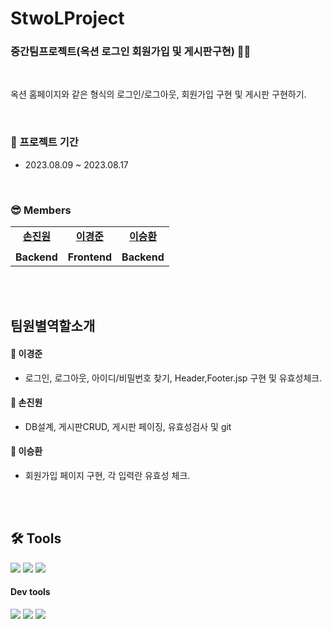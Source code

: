 # StwoLProject

### 중간팀프로젝트(옥션 로그인 회원가입 및 게시판구현) 👨‍💻

<br />

옥션 홈페이지와 같은 형식의 로그인/로그아웃, 회원가입 구현 및 게시판 구현하기.<br/>

<br/>

### 📆 프로젝트 기간

- 2023.08.09 ~ 2023.08.17

<br/>

### 😎 Members

<table>
   <tr>
    <td align="center"><b><a href="https://github.com/Jaru33">손진원</a></b></td>
    <td align="center"><b><a href="https://github.com/111677">이경준</a></b></td>
    <td align="center"><b><a href="https://github.com/shwan94">이승환</a></b></td>
  </tr>
  <tr>
    <td align="center"><a href="https://user-images.githubusercontent.com/136562675/261252133-5c97616f-d514-47a0-8b95-ed09b5e96391.jpg" width="100px" /></a></td>
    <td align="center"><a href="https://github-production-user-asset-6210df.s3.amazonaws.com/136562675/261252040-3d814889-4aa6-4b82-a845-42f2ba54c03b.jpg" width="100px" /></a></td>
    <td align="center"><a href="https://user-images.githubusercontent.com/136562675/261252107-ef3a5ba4-ccb5-482b-9591-551d003c4510.jpg" width="100px" /></a></td>
  </tr>
  <tr>
    <td align="center"><b>Backend</b></td>
    <td align="center"><b>Frontend</b></td>
    <td align="center"><b>Backend</b></td>
  </tr>
</table>

<br/>
<br/>

## 팀원별역할소개

#### 🐰 이경준

- 로그인, 로그아웃, 아이디/비밀번호 찾기, Header,Footer.jsp 구현 및 유효성체크.

#### 🦊 손진원

- DB설계, 게시판CRUD, 게시판 페이징, 유효성검사 및 git

#### 🐸 이승환

- 회원가입 페이지 구현, 각 입력란 유효성 체크.


<br/>
<br/>

## 🛠 Tools

<p>
  <img src="https://img.shields.io/badge/javascript-F7DF1E?style=for-the-badge&logo=javascript&logoColor=black">
  <img src="https://img.shields.io/badge/html-E34F26?style=for-the-badge&logo=html5&logoColor=white">
  <img src="https://img.shields.io/badge/css-1572B6?style=for-the-badge&logo=css3&logoColor=white">
</p>

#### Dev tools

<p> 
  <img src="https://img.shields.io/badge/Visual%20Studio%20Code-0078d7.svg?style=for-the-badge&logo=visual-studio-code&logoColor=white">
  <img src="https://img.shields.io/badge/git-%23F05033.svg?style=for-the-badge&logo=git&logoColor=white">
  <img src="https://img.shields.io/badge/github-%23121011.svg?style=for-the-badge&logo=github&logoColor=white">
</p>

<br>
<br>
